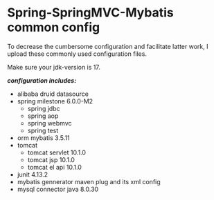 # Spring-SpringMVC-Mybatis common config

To decrease the cumbersome configuration and facilitate latter work, I upload these commonly used configuration files.

Make sure your jdk-version is 17.

***configuration includes:***

- alibaba druid datasource
- spring milestone 6.0.0-M2
  - spring jdbc
  - spring aop
  - spring webmvc
  - spring test 
- orm mybatis 3.5.11
- tomcat
  - tomcat servlet 10.1.0
  - tomcat jsp 10.1.0
  - tomcat el api 10.1.0
- junit 4.13.2
- mybatis gennerator maven plug and its xml config
- mysql connector java 8.0.30